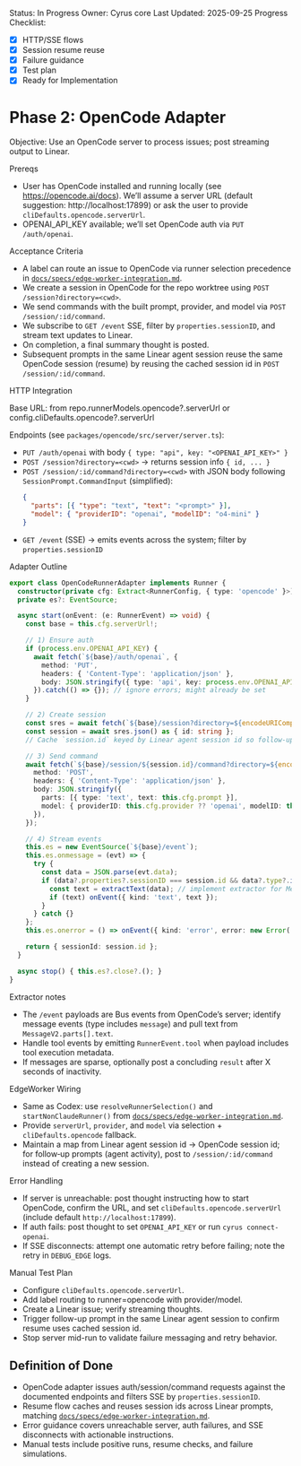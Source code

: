 Status: In Progress
Owner: Cyrus core
Last Updated: 2025-09-25
Progress Checklist:
- [x] HTTP/SSE flows
- [x] Session resume reuse
- [x] Failure guidance
- [x] Test plan
- [x] Ready for Implementation

# Phase 2: OpenCode Adapter

Objective: Use an OpenCode server to process issues; post streaming output to Linear.

Prereqs
- User has OpenCode installed and running locally (see https://opencode.ai/docs). We’ll assume a server URL (default suggestion: http://localhost:17899) or ask the user to provide `cliDefaults.opencode.serverUrl`.
- OPENAI_API_KEY available; we’ll set OpenCode auth via `PUT /auth/openai`.

Acceptance Criteria
- A label can route an issue to OpenCode via runner selection precedence in [`docs/specs/edge-worker-integration.md`](edge-worker-integration.md).
- We create a session in OpenCode for the repo worktree using `POST /session?directory=<cwd>`.
- We send commands with the built prompt, provider, and model via `POST /session/:id/command`.
- We subscribe to `GET /event` SSE, filter by `properties.sessionID`, and stream text updates to Linear.
- On completion, a final summary thought is posted.
- Subsequent prompts in the same Linear agent session reuse the same OpenCode session (resume) by reusing the cached session id in `POST /session/:id/command`.

HTTP Integration

Base URL: from repo.runnerModels.opencode?.serverUrl or config.cliDefaults.opencode?.serverUrl

Endpoints (see `packages/opencode/src/server/server.ts`):
- `PUT /auth/openai` with body `{ type: "api", key: "<OPENAI_API_KEY>" }`
- `POST /session?directory=<cwd>` → returns session info `{ id, ... }`
- `POST /session/:id/command?directory=<cwd>` with JSON body following `SessionPrompt.CommandInput` (simplified):
  ```json
  {
    "parts": [{ "type": "text", "text": "<prompt>" }],
    "model": { "providerID": "openai", "modelID": "o4-mini" }
  }
  ```
- `GET /event` (SSE) → emits events across the system; filter by `properties.sessionID`

Adapter Outline

```ts
export class OpenCodeRunnerAdapter implements Runner {
  constructor(private cfg: Extract<RunnerConfig, { type: 'opencode' }>) {}
  private es?: EventSource;

  async start(onEvent: (e: RunnerEvent) => void) {
    const base = this.cfg.serverUrl!;

    // 1) Ensure auth
    if (process.env.OPENAI_API_KEY) {
      await fetch(`${base}/auth/openai`, {
        method: 'PUT',
        headers: { 'Content-Type': 'application/json' },
        body: JSON.stringify({ type: 'api', key: process.env.OPENAI_API_KEY }),
      }).catch(() => {}); // ignore errors; might already be set
    }

    // 2) Create session
    const sres = await fetch(`${base}/session?directory=${encodeURIComponent(this.cfg.cwd)}`, { method: 'POST' });
    const session = await sres.json() as { id: string };
    // Cache `session.id` keyed by Linear agent session id so follow-ups reuse the session

    // 3) Send command
    await fetch(`${base}/session/${session.id}/command?directory=${encodeURIComponent(this.cfg.cwd)}`, {
      method: 'POST',
      headers: { 'Content-Type': 'application/json' },
      body: JSON.stringify({
        parts: [{ type: 'text', text: this.cfg.prompt }],
        model: { providerID: this.cfg.provider ?? 'openai', modelID: this.cfg.model },
      }),
    });

    // 4) Stream events
    this.es = new EventSource(`${base}/event`);
    this.es.onmessage = (evt) => {
      try {
        const data = JSON.parse(evt.data);
        if (data?.properties?.sessionID === session.id && data?.type?.includes('message')) {
          const text = extractText(data); // implement extractor for MessageV2 payloads
          if (text) onEvent({ kind: 'text', text });
        }
      } catch {}
    };
    this.es.onerror = () => onEvent({ kind: 'error', error: new Error('SSE connection error') });

    return { sessionId: session.id };
  }

  async stop() { this.es?.close?.(); }
}
```

Extractor notes
- The `/event` payloads are Bus events from OpenCode’s server; identify message events (type includes `message`) and pull text from `MessageV2.parts[].text`.
- Handle tool events by emitting `RunnerEvent.tool` when payload includes tool execution metadata.
- If messages are sparse, optionally post a concluding `result` after X seconds of inactivity.

EdgeWorker Wiring
- Same as Codex: use `resolveRunnerSelection()` and `startNonClaudeRunner()` from [`docs/specs/edge-worker-integration.md`](edge-worker-integration.md).
- Provide `serverUrl`, `provider`, and `model` via selection + `cliDefaults.opencode` fallback.
- Maintain a map from Linear agent session id → OpenCode session id; for follow‑up prompts (agent activity), post to `/session/:id/command` instead of creating a new session.

Error Handling
- If server is unreachable: post thought instructing how to start OpenCode, confirm the URL, and set `cliDefaults.opencode.serverUrl` (include default `http://localhost:17899`).
- If auth fails: post thought to set `OPENAI_API_KEY` or run `cyrus connect-openai`.
- If SSE disconnects: attempt one automatic retry before failing; note the retry in `DEBUG_EDGE` logs.

Manual Test Plan
- Configure `cliDefaults.opencode.serverUrl`.
- Add label routing to runner=opencode with provider/model.
- Create a Linear issue; verify streaming thoughts.
- Trigger follow-up prompt in the same Linear agent session to confirm resume uses cached session id.
- Stop server mid-run to validate failure messaging and retry behavior.

## Definition of Done

- OpenCode adapter issues auth/session/command requests against the documented endpoints and filters SSE by `properties.sessionID`.
- Resume flow caches and reuses session ids across Linear prompts, matching [`docs/specs/edge-worker-integration.md`](edge-worker-integration.md).
- Error guidance covers unreachable server, auth failures, and SSE disconnects with actionable instructions.
- Manual tests include positive runs, resume checks, and failure simulations.
